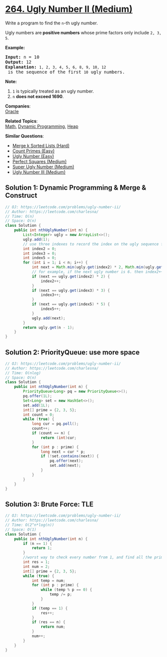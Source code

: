 # [264. Ugly Number II (Medium)](https://leetcode.com/problems/ugly-number-ii/)

<p>Write a program to find the <code>n</code>-th ugly number.</p>

<p>Ugly numbers are<strong> positive numbers</strong> whose prime factors only include <code>2, 3, 5</code>.&nbsp;</p>

<p><strong>Example:</strong></p>

<pre><strong>Input:</strong> n = 10
<strong>Output:</strong> 12
<strong>Explanation: </strong><code>1, 2, 3, 4, 5, 6, 8, 9, 10, 12</code> is the sequence of the first <code>10</code> ugly numbers.</pre>

<p><strong>Note: </strong>&nbsp;</p>

<ol>
	<li><code>1</code> is typically treated as an ugly number.</li>
	<li><code>n</code> <b>does not exceed 1690</b>.</li>
</ol>

**Companies**:  
[Oracle](https://leetcode.com/company/oracle)

**Related Topics**:  
[Math](https://leetcode.com/tag/math/), [Dynamic Programming](https://leetcode.com/tag/dynamic-programming/), [Heap](https://leetcode.com/tag/heap/)

**Similar Questions**:
* [Merge k Sorted Lists (Hard)](https://leetcode.com/problems/merge-k-sorted-lists/)
* [Count Primes (Easy)](https://leetcode.com/problems/count-primes/)
* [Ugly Number (Easy)](https://leetcode.com/problems/ugly-number/)
* [Perfect Squares (Medium)](https://leetcode.com/problems/perfect-squares/)
* [Super Ugly Number (Medium)](https://leetcode.com/problems/super-ugly-number/)
* [Ugly Number III (Medium)](https://leetcode.com/problems/ugly-number-iii/)

## Solution 1: Dynamic Programming & Merge & Construct

```java
// OJ: https://leetcode.com/problems/ugly-number-ii/
// Author: https://leetcode.com/charlesna/
// Time: O(n)
// Space: O(n)
class Solution {
    public int nthUglyNumber(int n) {
        List<Integer> ugly = new ArrayList<>();
        ugly.add(1);
		// use three indexes to record the index on the ugly sequence for each prime
        int index2 = 0;
        int index3 = 0;
        int index5 = 0;
        for (int i = 1; i < n; i++) {
            int next = Math.min(ugly.get(index2) * 2, Math.min(ugly.get(index3) * 3, ugly.get(index5) * 5));
			// for example, if the next ugly number is 6. then index2++, index3++, which can prevent duplication. 
            if (next == ugly.get(index2) * 2) {
                index2++;
            }
            if (next == ugly.get(index3) * 3) {
                index3++;
            }
            if (next == ugly.get(index5) * 5) {
                index5++;
            }
            ugly.add(next);
        }
        return ugly.get(n - 1);
    }
}
```


## Solution 2: PriorityQueue: use more space

```java
// OJ: https://leetcode.com/problems/ugly-number-ii/
// Author: https://leetcode.com/charlesna/
// Time: O(nlog)
// Space: O(n)
class Solution {
    public int nthUglyNumber(int n) {
        PriorityQueue<Long> pq = new PriorityQueue<>();
        pq.offer(1L);
        Set<Long> set = new HashSet<>();
        set.add(1L);
        int[] prime = {2, 3, 5};
        int count = 0;
        while (true) {
            long cur = pq.poll();
            count++;
            if (count == n) {
                return (int)cur;
            }
            for (int p : prime) {
                long next = cur * p;
                if (!set.contains(next)) {
                    pq.offer(next);
                    set.add(next);
                }
            }
        }        
    }
}
```

## Solution 3: Brute Force: TLE

```java
// OJ: https://leetcode.com/problems/ugly-number-ii/
// Author: https://leetcode.com/charlesna/
// Time: O(2^n*log(n))
// Space: O(1)
class Solution {
    public int nthUglyNumber(int n) {
        if (n == 1) {
            return 1;
        }
        //worst way to check every number from 1, and find all the prime factor, and see whether it is ugly
        int res = 1;
        int num = 2;
        int[] prime = {2, 3, 5};
        while (true) {
            int temp = num;
            for (int p : prime) {
                while (temp % p == 0) {
                    temp /= p;
                }
            }
            if (temp == 1) {
                res++;
            }
            if (res == n) {
                return num;
            }
            num++;
        }
    }
}
```